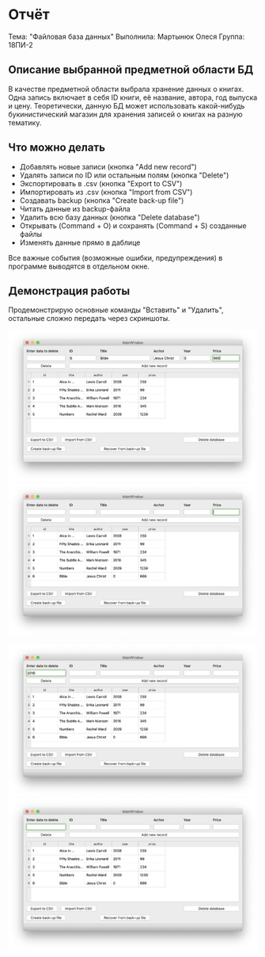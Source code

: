 # Отчёт 

Тема: "Файловая база данных"
Выполнила: Мартынюк Олеся 
Группа: 18ПИ-2 

## Описание выбранной предметной области БД

В качестве предметной области выбрала хранение данных о книгах. Одна запись включает в себя ID книги, её название, автора, год выпуска и цену. Теоретически, данную БД может использовать какой-нибудь букинистический магазин для хранения записей о книгах на разную тематику. 

## Что можно делать

- Добавлять новые записи (кнопка "Add new record")
- Удалять записи по ID или остальным полям (кнопка "Delete")
- Экспортировать в .csv (кнопка "Export to CSV")
- Импортировать из .csv (кнопка "Import from CSV")
- Создавать backup  (кнопка "Create back-up file")
- Читать данные из backup-файла 
- Удалить всю базу данных (кнопка "Delete database")
- Открывать (Command + O) и сохранять (Command + S)  созданные файлы
- Изменять данные прямо в даблице

Все важные события (возможные ошибки, предупреждения) в программе выводятся в отдельном окне. 

## Демонстрация работы

Продемонстрирую основные команды "Вставить" и "Удалить", остальные сложно передать через скриншоты. 

![Image before add](https://github.com/aiiselo/HSE-software-engineering/blob/master/2nd%20course/Database/Lab_1/screenshots/Снимок%20экрана%202020-05-07%20в%2004.34.42.png)
![Image after add](https://github.com/aiiselo/HSE-software-engineering/blob/master/2nd%20course/Database/Lab_1/screenshots/Снимок%20экрана%202020-05-07%20в%2004.34.54.png)

![Image before delete](https://github.com/aiiselo/HSE-software-engineering/blob/master/2nd%20course/Database/Lab_1/screenshots/Снимок%20экрана%202020-05-07%20в%2004.35.09.png)
![Image after delete](https://github.com/aiiselo/HSE-software-engineering/blob/master/2nd%20course/Database/Lab_1/screenshots/Снимок%20экрана%202020-05-07%20в%2004.35.16.png)
